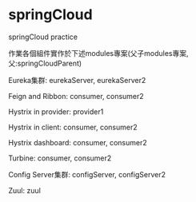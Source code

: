 # springCloud
springCloud practice

作業各個組件實作於下述modules專案(父子modules專案, 父:springCloudParent)

Eureka集群: eurekaServer, eurekaServer2

Feign and Ribbon: consumer, consumer2

Hystrix in provider: provider1

Hystrix in client: consumer, consumer2

Hystrix dashboard: consumer, consumer2

Turbine: consumer, consumer2

Config Server集群: configServer, configServer2

Zuul: zuul


